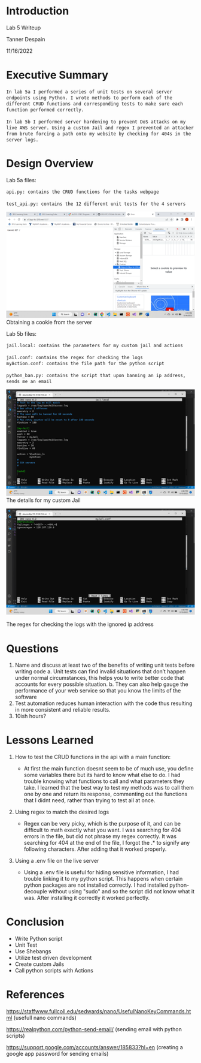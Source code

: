 # Introduction
Lab 5 Writeup

Tanner Despain

11/16/2022

# Executive Summary
    In lab 5a I performed a series of unit tests on several server endpoints using Python. I wrote methods to perform each of the different CRUD functions and corresponding tests to make sure each function performed correctly.

    In lab 5b I performed server hardening to prevent DoS attacks on my live AWS server. Using a custom Jail and regex I prevented an attacker from brute forcing a path onto my website by checking for 404s in the server logs.

# Design Overview
Lab 5a files: 

    api.py: contains the CRUD functions for the tasks webpage

    test_api.py: contains the 12 different unit tests for the 4 servers
 ![](cookies.png)
 Obtaining a cookie from the server

Lab 5b files: 

	jail.local: contains the parameters for my custom jail and actions

	jail.conf: contains the regex for checking the logs
	myAction.conf: contains the file path for the python script

	python_ban.py: contains the script that upon banning an ip address, sends me an email
 
 ![myJaildetails](jail_local.png)
The details for my custom Jail

 ![myJail](myjail.png)

The regex for checking the logs with the ignored ip address

# Questions
1.	Name and discuss at least two of the benefits of writing unit tests before writing code
a.	Unit tests can find invalid situations that don’t happen under normal circumstances, this helps you to write better code that accounts for every possible situation.
b.	They can also help gauge the performance of your web service so that you know the limits of the software
2.	Test automation reduces human interaction with the code thus resulting in more consistent and reliable results.
3.	10ish hours?

# Lessons Learned

1. How to test the CRUD functions in the api with a main function:
    - At first the main function doesnt seem to be of much use, you define some variables there but its hard to know what else to do. I had trouble knowing what functions to call and what parameters they take. I learned that the best way to test my methods was to call them one by one and return its response, commenting out the functions that I didnt need, rather than trying to test all at once.

2. Using regex to match the desired logs
    - Regex can be very picky, which is the purpose of it, and can be difficult to math exactly what you want. I was searching for 404 errors in the file, but did not phrase my regex correctly. It was searching for 404 at the end of the file, I forgot the .* to signify any following characters. After adding that it worked properly.

3. Using a .env file on the live server
    - Using a .env file is useful for hiding sensitive information, I had trouble linking it to my python script. This happens when certain python packages are not installed correctly. I had installed python-decouple without using "sudo" and so the script did not know what it was. After installing it correctly it worked perfectly.

# Conclusion

- Write Python script
- Unit Test
- Use Shebangs
- Utilize test driven development
- Create custom Jails
- Call python scripts with Actions

# References

https://staffwww.fullcoll.edu/sedwards/nano/UsefulNanoKeyCommands.html (usefull nano commands)

https://realpython.com/python-send-email/ (sending email with python scripts)

https://support.google.com/accounts/answer/185833?hl=en (creating a google app password for sending emails)